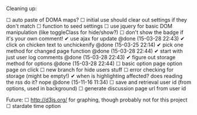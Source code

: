  Cleaning up:

 ☐ auto paste of DOMA maps?
 ☐ initial use should clear out settings if they don't match
 ☐ function to seed settings
 ☐ use jquery for basic DOM manipulation (like toggleClass for hide/show?)
 ☐ don't show the badge if it's your own comment!
 ✔ use ajax for update @done (15-03-28 22:43)
 ✔ click on chicken text to unchickenify @done (15-03-25 22:14)
 ✔ pick one method for changed page function @done (15-03-28 22:44)
   ✔ start with just user log comments @done (15-03-28 22:43)
 ✔ figure out storage method for options @done (15-03-28 22:44)
 ☐ basic option page 
 option page on click
 ☐ new branch for hide users stuff
 ☐ error checking for storage (might be empty!)
 ✔ when is highlighting affected? does reading the rss do it?  nope @done (15-11-16 11:34)
 ☐ save and retrieval user id (from options, used in background)
 ☐ generate discussion page url from user id


Future:
 ☐ http://d3js.org/ for graphing, though probably not for this project
 ☐ stardate time option
 